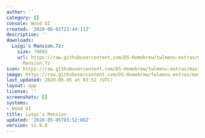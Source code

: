 ```yaml
---
author: ''
category: []
console: Wood UI
created: '2020-06-01T23:44:11Z'
description: ''
downloads:
  Luigi's Mansion.7z:
    size: 74693
    url: https://raw.githubusercontent.com/DS-Homebrew/twlmenu-extras/master/_nds/TWiLightMenu/akmenu/themes/Luigi's
      Mansion.7z
icon: https://raw.githubusercontent.com/DS-Homebrew/twlmenu-extras/master/_nds/TWiLightMenu/akmenu/themes/meta/Luigi%27s%20Mansion/icon.png
image: https://raw.githubusercontent.com/DS-Homebrew/twlmenu-extras/master/_nds/TWiLightMenu/akmenu/themes/meta/Luigi%27s%20Mansion/icon.png
last_updated: 2020-05-05 at 03:52 (UTC)
layout: app
license: ''
screenshots: []
systems:
- Wood UI
title: Luigi's Mansion
updated: '2020-05-05T03:52:08Z'
version: v1.0.0
---
```

